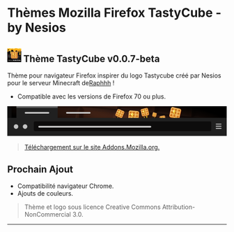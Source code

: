 # Thèmes Mozilla Firefox TastyCube - by Nesios

## ![icon](/mozTheme-Tastycube/icons/icon32.png) Thème TastyCube v0.0.7-beta

Thème pour navigateur Firefox inspirer du logo Tastycube créé par Nesios pour le serveur Minecraft de[Raphhh](https://www.twitch.tv/raphhh/) !

- Compatible avec les versions de Firefox 70 ou plus.

![image du theme](/screenshot/Tastycube_screenshot.png)

> [Téléchargement  sur le site Addons.Mozilla.org.](https://addons.mozilla.org/fr/firefox/addon/tastycube/)

## Prochain Ajout

- Compatibilité navigateur Chrome.
- Ajouts de couleurs.

> Thème et logo sous licence Creative Commons Attribution-NonCommercial 3.0.
---
